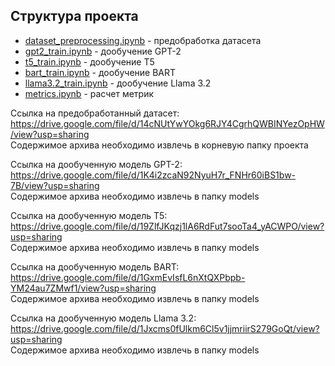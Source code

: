 ## Структура проекта

 - [dataset_preprocessing.ipynb](./dataset_preprocessing.ipynb) - предобработка датасета
 - [gpt2_train.ipynb](./gpt2_train.ipynb) - дообучение GPT-2
 - [t5_train.ipynb](./t5_train.ipynb) - дообучение T5
 - [bart_train.ipynb](./bart_train.ipynb) - дообучение BART
 - [llama3.2_train.ipynb](./llama3.2_train.ipynb) - дообучение Llama 3.2
 - [metrics.ipynb](./metrics.ipynb) - расчет метрик

Ссылка на предобработанный датасет:
https://drive.google.com/file/d/14cNUtYwYOkg6RJY4CgrhQWBINYezOpHW/view?usp=sharing  
Содержимое архива необходимо извлечь в корневую папку проекта

Ссылка на дообученную модель GPT-2:  
https://drive.google.com/file/d/1K4i2zcaN92NyuH7r_FNHr60iBS1bw-7B/view?usp=sharing  
Содержимое архива необходимо извлечь в папку models

Ссылка на дообученную модель T5:  
https://drive.google.com/file/d/19ZlfJKqzj1lA6RdFut7sooTa4_yACWPO/view?usp=sharing  
Содержимое архива необходимо извлечь в папку models

Ссылка на дообученную модель BART:  
https://drive.google.com/file/d/1GxmEvIsfL6nXtQXPbpb-YM24au7ZMwf1/view?usp=sharing  
Содержимое архива необходимо извлечь в папку models

Ссылка на дообученную модель Llama 3.2:  
https://drive.google.com/file/d/1Jxcms0fUlkm6Cl5v1jjmriirS279GoQt/view?usp=sharing  
Содержимое архива необходимо извлечь в папку models